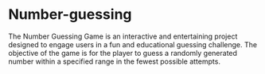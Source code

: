 # Number-guessing
The Number Guessing Game is an interactive and entertaining project designed to engage users in a fun and educational guessing challenge. The objective of the game is for the player to guess a randomly generated number within a specified range in the fewest possible attempts. 
